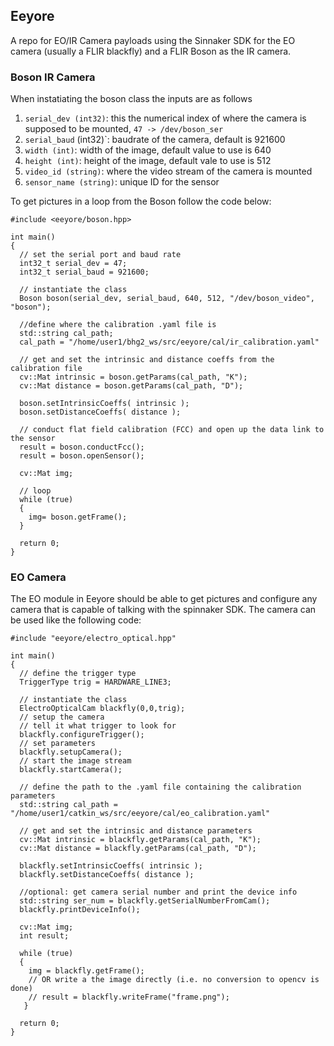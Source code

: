 ## Eeyore ##

A repo for EO/IR Camera payloads using the Sinnaker SDK for the EO camera (usually a FLIR blackfly) and a FLIR Boson as the IR camera.

### Boson IR Camera ###

When instatiating the boson class the inputs are as follows
1. `serial_dev (int32)`: this the numerical index of where the camera is supposed to be mounted,  `47 -> /dev/boson_ser` 
2. `serial_baud` (int32)`: baudrate of the camera, default is 921600
3. `width (int)`: width of the image, default value to use is 640
4. `height (int)`: height of the image, default vale to use is 512
5. `video_id (string)`: where the video stream of the camera is mounted
6. `sensor_name (string)`: unique ID for the sensor

To get pictures in a loop from the Boson follow the code below:
```
#include <eeyore/boson.hpp>

int main()
{
  // set the serial port and baud rate	
  int32_t serial_dev = 47;
  int32_t serial_baud = 921600;

  // instantiate the class 
  Boson boson(serial_dev, serial_baud, 640, 512, "/dev/boson_video", "boson");

  //define where the calibration .yaml file is
  std::string cal_path;
  cal_path = "/home/user1/bhg2_ws/src/eeyore/cal/ir_calibration.yaml"

  // get and set the intrinsic and distance coeffs from the calibration file
  cv::Mat intrinsic = boson.getParams(cal_path, "K");
  cv::Mat distance = boson.getParams(cal_path, "D");

  boson.setIntrinsicCoeffs( intrinsic );
  boson.setDistanceCoeffs( distance );

  // conduct flat field calibration (FCC) and open up the data link to the sensor
  result = boson.conductFcc();
  result = boson.openSensor();

  cv::Mat img;

  // loop
  while (true)
  {
    img= boson.getFrame();
  }

  return 0;
}
```

### EO Camera ###
The EO module in Eeyore should be able to get pictures and configure any camera that is capable of talking with the spinnaker SDK.
The camera can be used like the following code:
```
#include "eeyore/electro_optical.hpp"

int main()
{
  // define the trigger type
  TriggerType trig = HARDWARE_LINE3;

  // instantiate the class
  ElectroOpticalCam blackfly(0,0,trig);
  // setup the camera
  // tell it what trigger to look for
  blackfly.configureTrigger();
  // set parameters
  blackfly.setupCamera();
  // start the image stream
  blackfly.startCamera();

  // define the path to the .yaml file containing the calibration parameters
  std::string cal_path = "/home/user1/catkin_ws/src/eeyore/cal/eo_calibration.yaml"

  // get and set the intrinsic and distance parameters
  cv::Mat intrinsic = blackfly.getParams(cal_path, "K");
  cv::Mat distance = blackfly.getParams(cal_path, "D");

  blackfly.setIntrinsicCoeffs( intrinsic );
  blackfly.setDistanceCoeffs( distance );

  //optional: get camera serial number and print the device info
  std::string ser_num = blackfly.getSerialNumberFromCam();
  blackfly.printDeviceInfo();

  cv::Mat img;
  int result;

  while (true)
  {
    img = blackfly.getFrame();
    // OR write a the image directly (i.e. no conversion to opencv is done)
    // result = blackfly.writeFrame("frame.png");
   }

  return 0;
}